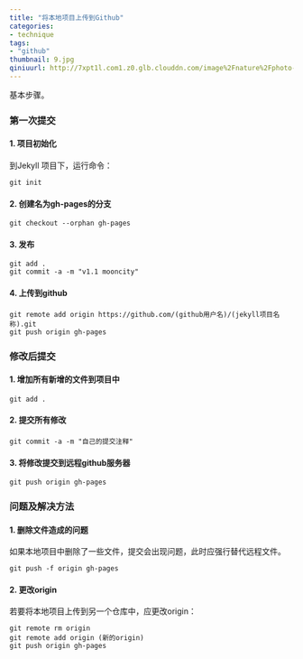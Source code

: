 ```yaml
---
title: "将本地项目上传到Github"
categories: 
- technique
tags: 
- "github"
thumbnail: 9.jpg
qiniuurl: http://7xpt1l.com1.z0.glb.clouddn.com/image%2Fnature%2Fphoto-1450101215322-bf5cd27642fc.jpg
---
```

基本步骤。
<!--more-->

### 第一次提交

#### 1. 项目初始化
到Jekyll 项目下，运行命令：
	
	git init

#### 2. 创建名为gh-pages的分支

	git checkout --orphan gh-pages

#### 3. 发布

	git add .
	git commit -a -m "v1.1 mooncity"

#### 4. 上传到github

	git remote add origin https://github.com/(github用户名)/(jekyll项目名称).git
	git push origin gh-pages

### 修改后提交

#### 1. 增加所有新增的文件到项目中

	git add .

#### 2. 提交所有修改

	git commit -a -m "自己的提交注释"

#### 3. 将修改提交到远程github服务器

	git push origin gh-pages

### 问题及解决方法

#### 1. 删除文件造成的问题
如果本地项目中删除了一些文件，提交会出现问题，此时应强行替代远程文件。

	git push -f origin gh-pages

#### 2. 更改origin
若要将本地项目上传到另一个仓库中，应更改origin：

	git remote rm origin
	git remote add origin (新的origin)
	git push origin gh-pages